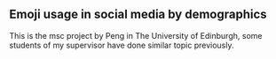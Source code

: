 ## Emoji usage in social media by demographics
This is the msc project by Peng in The University of Edinburgh, some students of my supervisor have done similar topic previously.


